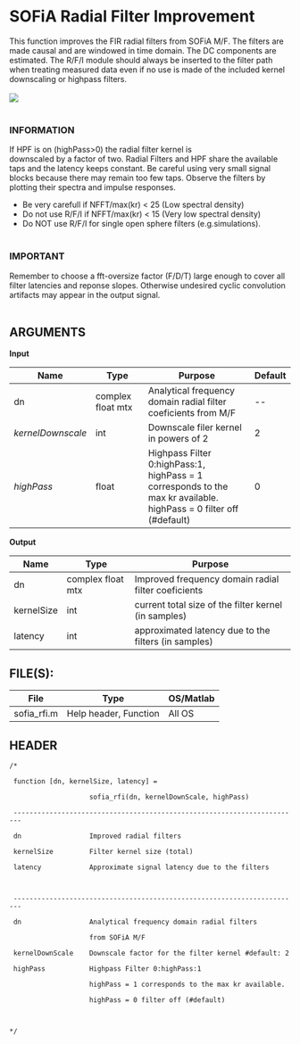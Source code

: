 # SOFiA Radial Filter Improvement #

This function improves the FIR radial filters from SOFiA M/F. The filters are made causal and are windowed in time domain. The DC components are estimated. The R/F/I module should always be inserted to the filter path when treating measured data even if no use is made of the included kernel downscaling or highpass filters.
<br>
<br>
<img src='http://img.sofia-toolbox.googlecode.com/git/RFI_NATIVE.png' />
<br>
<br>

<h3>INFORMATION</h3>

If HPF is on (highPass>0) the radial filter kernel is<br>
downscaled by a factor of two. Radial Filters and HPF share the available taps and the latency keeps constant. Be careful using very small signal blocks because there may remain too few taps. Observe the filters by plotting their spectra and impulse responses. <br>
<ul><li>Be very carefull if NFFT/max(kr) < 25 (Low spectral density)<br>
</li><li>Do not use R/F/I if NFFT/max(kr) < 15 (Very low spectral density)<br>
</li><li>Do NOT use R/F/I for single open sphere filters (e.g.simulations). <br><br></li></ul>

<h3>IMPORTANT</h3>

Remember to choose a fft-oversize factor (F/D/T) large enough to cover all filter latencies and reponse slopes.  Otherwise undesired cyclic convolution artifacts may appear in the output signal.<br>
<br>
<h2>ARGUMENTS</h2>

<b>Input</b>
<table><thead><th> <b>Name</b> </th><th> <b>Type</b> </th><th> <b>Purpose</b> </th><th> <b>Default</b> </th></thead><tbody>
<tr><td> dn          </td><td> complex float mtx </td><td>  Analytical frequency domain radial filter coeficients from M/F </td><td> --             </td></tr>
<tr><td> <i>kernelDownscale</i> </td><td> int         </td><td> Downscale filer kernel in powers of 2 </td><td> 2              </td></tr>
<tr><td> <i>highPass</i> </td><td> float       </td><td> Highpass Filter 0:highPass:1,<br>             highPass = 1 corresponds to the max kr available.<br>               highPass = 0 filter off (#default)  </td><td> 0              </td></tr></tbody></table>

<b>Output</b>
<table><thead><th> <b>Name</b> </th><th> <b>Type</b> </th><th> <b>Purpose</b> </th></thead><tbody>
<tr><td> dn          </td><td> complex float mtx </td><td> Improved frequency domain radial filter coeficients</td></tr>
<tr><td> kernelSize  </td><td> int         </td><td> current total size of the filter kernel (in samples) </td></tr>
<tr><td> latency     </td><td> int         </td><td> approximated latency due to the filters (in samples) </td></tr></tbody></table>

<h2>FILE(S):</h2>

<table><thead><th> File </th><th> Type </th><th> OS/Matlab </th></thead><tbody>
<tr><td> sofia_rfi.m </td><td> Help header, Function </td><td> All OS    </td></tr></tbody></table>


<h2>HEADER</h2>
<pre><code>/*<br>
 function [dn, kernelSize, latency] =  <br>
                    sofia_rfi(dn, kernelDownScale, highPass)<br>
 ------------------------------------------------------------------------     <br>
 dn                 Improved radial filters<br>
 kernelSize         Filter kernel size (total)<br>
 latency            Approximate signal latency due to the filters<br>
         <br>
 ------------------------------------------------------------------------              <br>
 dn                 Analytical frequency domain radial filters <br>
                    from SOFiA M/F<br>
 kernelDownScale    Downscale factor for the filter kernel #default: 2                                   <br>
 highPass           Highpass Filter 0:highPass:1<br>
                    highPass = 1 corresponds to the max kr available.<br>
                    highPass = 0 filter off (#default) <br>
<br>
*/<br>
</code></pre>